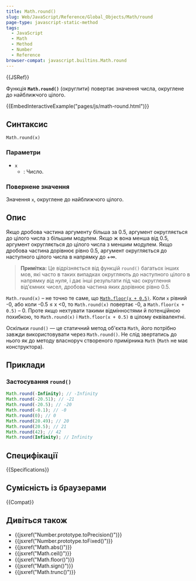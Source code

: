 ```yaml
---
title: Math.round()
slug: Web/JavaScript/Reference/Global_Objects/Math/round
page-type: javascript-static-method
tags:
  - JavaScript
  - Math
  - Method
  - Number
  - Reference
browser-compat: javascript.builtins.Math.round
---
```


{{JSRef}}

Функція **`Math.round()`** (округлити) повертає значення числа, округлене до найближчого цілого.

{{EmbedInteractiveExample("pages/js/math-round.html")}}

## Синтаксис

```js-nolint
Math.round(x)
```

### Параметри

- `x`
  - : Число.

### Повернене значення

Значення `x`, округлене до найближчого цілого.

## Опис

Якщо дробова частина аргументу більша за 0.5, аргумент округляється до цілого числа з більшим модулем. Якщо ж вона менша від 0.5, аргумент округляється до цілого числа з меншим модулем. Якщо дробова частина дорівнює рівно 0.5, аргумент округляється до наступного цілого числа в напрямку до +∞.

> **Примітка:** Це відрізняється від функцій `round()` багатьох інших мов, які часто в таких випадках округляють до наступного цілого в напрямку _від нуля_, і дає інші результати під час округлення від'ємних чисел, дробова частина яких дорівнює рівно 0.5.

`Math.round(x)` – не точно те саме, що [`Math.floor(x + 0.5)`](/uk/docs/Web/JavaScript/Reference/Global_Objects/Math/floor). Коли `x` рівний -0, або коли -0.5 ≤ x <0, то `Math.round(x)` повертає -0, а `Math.floor(x + 0.5)` – 0. Проте якщо нехтувати такими відмінностями й потенційною похибкою, то `Math.round(x)` і `Math.floor(x + 0.5)` в цілому еквівалентні.

Оскільки `round()` — це статичний метод об'єкта `Math`, його потрібно завжди використовувати через `Math.round()`. Не слід звертатись до нього як до методу власноруч створеного примірника `Math` (`Math` не має конструктора).

## Приклади

### Застосування `round()`

```js
Math.round(-Infinity); // -Infinity
Math.round(-20.51); // -21
Math.round(-20.5); // -20
Math.round(-0.1); // -0
Math.round(0); // 0
Math.round(20.49); // 20
Math.round(20.5); // 21
Math.round(42); // 42
Math.round(Infinity); // Infinity
```

## Специфікації

{{Specifications}}

## Сумісність із браузерами

{{Compat}}

## Дивіться також

- {{jsxref("Number.prototype.toPrecision()")}}
- {{jsxref("Number.prototype.toFixed()")}}
- {{jsxref("Math.abs()")}}
- {{jsxref("Math.ceil()")}}
- {{jsxref("Math.floor()")}}
- {{jsxref("Math.sign()")}}
- {{jsxref("Math.trunc()")}}
